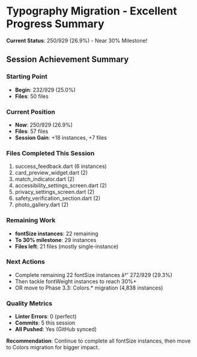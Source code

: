 ﻿# Typography Migration - Excellent Progress Summary

**Current Status**: 250/929 (26.9%) - Near 30% Milestone!

## Session Achievement Summary

### Starting Point
- **Begin**: 232/929 (25.0%)
- **Files**: 50 files

### Current Position  
- **Now**: 250/929 (26.9%)
- **Files**: 57 files
- **Session Gain**: +18 instances, +7 files

### Files Completed This Session
1. success_feedback.dart (6 instances)
2. card_preview_widget.dart (2)
3. match_indicator.dart (2)
4. accessibility_settings_screen.dart (2)
5. privacy_settings_screen.dart (2)
6. safety_verification_section.dart (2)
7. photo_gallery.dart (2)

### Remaining Work
- **fontSize instances**: 22 remaining
- **To 30% milestone**: 29 instances
- **Files left**: 21 files (mostly single-instance)

### Next Actions
- Complete remaining 22 fontSize instances â†’ 272/929 (29.3%)
- Then tackle fontWeight instances to reach 30%+
- OR move to Phase 3.3: Colors.* migration (4,838 instances)

### Quality Metrics
- **Linter Errors**: 0 (perfect)
- **Commits**: 5 this session
- **All Pushed**: Yes (GitHub synced)

**Recommendation**: Continue to complete all fontSize instances, then move to Colors migration for bigger impact.
